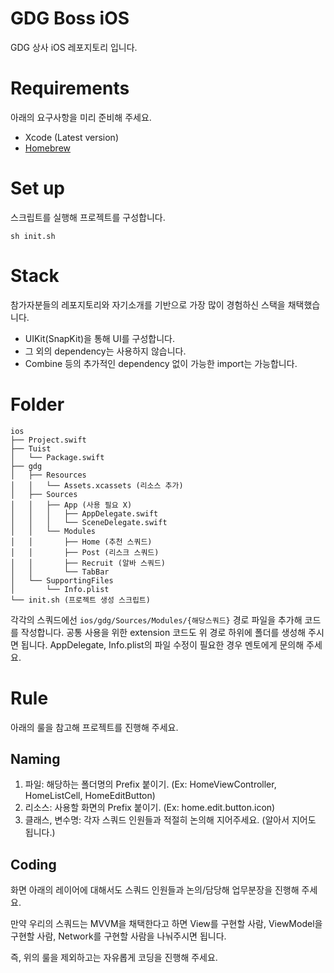 # GDG Boss iOS 

GDG 상사 iOS 레포지토리 입니다.

# Requirements
아래의 요구사항을 미리 준비해 주세요.
 - Xcode (Latest version)
 - [Homebrew](https://brew.sh/) 

# Set up
스크립트를 실행해 프로젝트를 구성합니다.

    sh init.sh

# Stack
참가자분들의 레포지토리와 자기소개를 기반으로 가장 많이 경험하신 스택을 채택했습니다.

- UIKit(SnapKit)을 통해 UI를 구성합니다.
- 그 외의 dependency는 사용하지 않습니다.
- Combine 등의 추가적인 dependency 없이 가능한 import는 가능합니다.

# Folder
```
ios
├── Project.swift
├── Tuist
│   └── Package.swift
├── gdg
│   ├── Resources
│   │   └── Assets.xcassets (리소스 추가)
│   ├── Sources
│   │   ├── App (사용 필요 X)
│   │   │   ├── AppDelegate.swift
│   │   │   └── SceneDelegate.swift
│   │   └── Modules
│   │       ├── Home (추천 스쿼드)
│   │       ├── Post (리스크 스쿼드)
│   │       ├── Recruit (알바 스쿼드)
│   │       └── TabBar
│   └── SupportingFiles
│       └── Info.plist
└── init.sh (프로젝트 생성 스크립트)
```

각각의 스쿼드에선 `ios/gdg/Sources/Modules/{해당스쿼드}` 경로 파일을 추가해 코드를 작성합니다.
공통 사용을 위한 extension 코드도 위 경로 하위에 폴더를 생성해 주시면 됩니다.
AppDelegate, Info.plist의 파일 수정이 필요한 경우 멘토에게 문의해 주세요.

# Rule
아래의 룰을 참고해 프로젝트를 진행해 주세요.

## Naming

1. 파일: 해당하는 폴더명의 Prefix 붙이기. (Ex: HomeViewController, HomeListCell, HomeEditButton)
2. 리소스: 사용할 화면의 Prefix 붙이기. (Ex: home.edit.button.icon)
3. 클래스, 변수명: 각자 스쿼드 인원들과 적절히 논의해 지어주세요. (알아서 지어도 됩니다.)

## Coding
화면 아래의 레이어에 대해서도 스쿼드 인원들과 논의/담당해 업무분장을 진행해 주세요.

만약 우리의 스쿼드는 MVVM을 채택한다고 하면 View를 구현할 사람, ViewModel을 구현할 사람, Network를 구현할 사람을 나눠주시면 됩니다.

즉, 위의 룰을 제외하고는 자유롭게 코딩을 진행해 주세요.
